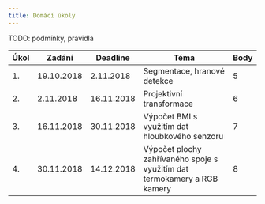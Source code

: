 ```yaml
---
title: Domácí úkoly
---
```


TODO: podmínky, pravidla

| Úkol | Zadání     | Deadline   | Téma                                                         | Body |
| ---- | ---------- | ---------- | ------------------------------------------------------------ | ---- |
| 1.   | 19.10.2018 | 2.11.2018  | Segmentace, hranové detekce                                  | 5    |
| 2.   | 2.11.2018  | 16.11.2018 | Projektivní transformace                                     | 6    |
| 3.   | 16.11.2018 | 30.11.2018 | Výpočet BMI s využitím dat hloubkového senzoru               | 7    |
| 4.   | 30.11.2018 | 14.12.2018 | Výpočet plochy zahřívaného spoje s využitím dat termokamery a RGB kamery | 8    |


